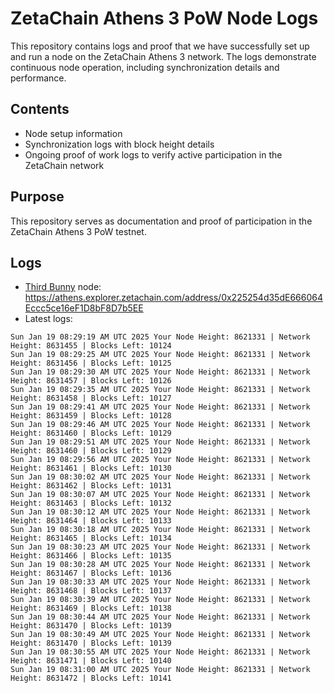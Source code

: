 # ZetaChain Athens 3 PoW Node Logs
This repository contains logs and proof that we have successfully set up and run a node on the ZetaChain Athens 3 network. The logs demonstrate continuous node operation, including synchronization details and performance.

## Contents
- Node setup information
- Synchronization logs with block height details
- Ongoing proof of work logs to verify active participation in the ZetaChain network

## Purpose
This repository serves as documentation and proof of participation in the ZetaChain Athens 3 PoW testnet.

## Logs

- [Third Bunny](https://thirdbunny.xyz/) node: https://athens.explorer.zetachain.com/address/0x225254d35dE666064Eccc5ce16eF1D8bF8D7b5EE
- Latest logs:
```
Sun Jan 19 08:29:19 AM UTC 2025 Your Node Height: 8621331 | Network Height: 8631455 | Blocks Left: 10124
Sun Jan 19 08:29:25 AM UTC 2025 Your Node Height: 8621331 | Network Height: 8631456 | Blocks Left: 10125
Sun Jan 19 08:29:30 AM UTC 2025 Your Node Height: 8621331 | Network Height: 8631457 | Blocks Left: 10126
Sun Jan 19 08:29:35 AM UTC 2025 Your Node Height: 8621331 | Network Height: 8631458 | Blocks Left: 10127
Sun Jan 19 08:29:41 AM UTC 2025 Your Node Height: 8621331 | Network Height: 8631459 | Blocks Left: 10128
Sun Jan 19 08:29:46 AM UTC 2025 Your Node Height: 8621331 | Network Height: 8631460 | Blocks Left: 10129
Sun Jan 19 08:29:51 AM UTC 2025 Your Node Height: 8621331 | Network Height: 8631460 | Blocks Left: 10129
Sun Jan 19 08:29:56 AM UTC 2025 Your Node Height: 8621331 | Network Height: 8631461 | Blocks Left: 10130
Sun Jan 19 08:30:02 AM UTC 2025 Your Node Height: 8621331 | Network Height: 8631462 | Blocks Left: 10131
Sun Jan 19 08:30:07 AM UTC 2025 Your Node Height: 8621331 | Network Height: 8631463 | Blocks Left: 10132
Sun Jan 19 08:30:12 AM UTC 2025 Your Node Height: 8621331 | Network Height: 8631464 | Blocks Left: 10133
Sun Jan 19 08:30:18 AM UTC 2025 Your Node Height: 8621331 | Network Height: 8631465 | Blocks Left: 10134
Sun Jan 19 08:30:23 AM UTC 2025 Your Node Height: 8621331 | Network Height: 8631466 | Blocks Left: 10135
Sun Jan 19 08:30:28 AM UTC 2025 Your Node Height: 8621331 | Network Height: 8631467 | Blocks Left: 10136
Sun Jan 19 08:30:33 AM UTC 2025 Your Node Height: 8621331 | Network Height: 8631468 | Blocks Left: 10137
Sun Jan 19 08:30:39 AM UTC 2025 Your Node Height: 8621331 | Network Height: 8631469 | Blocks Left: 10138
Sun Jan 19 08:30:44 AM UTC 2025 Your Node Height: 8621331 | Network Height: 8631470 | Blocks Left: 10139
Sun Jan 19 08:30:49 AM UTC 2025 Your Node Height: 8621331 | Network Height: 8631470 | Blocks Left: 10139
Sun Jan 19 08:30:55 AM UTC 2025 Your Node Height: 8621331 | Network Height: 8631471 | Blocks Left: 10140
Sun Jan 19 08:31:00 AM UTC 2025 Your Node Height: 8621331 | Network Height: 8631472 | Blocks Left: 10141
```
